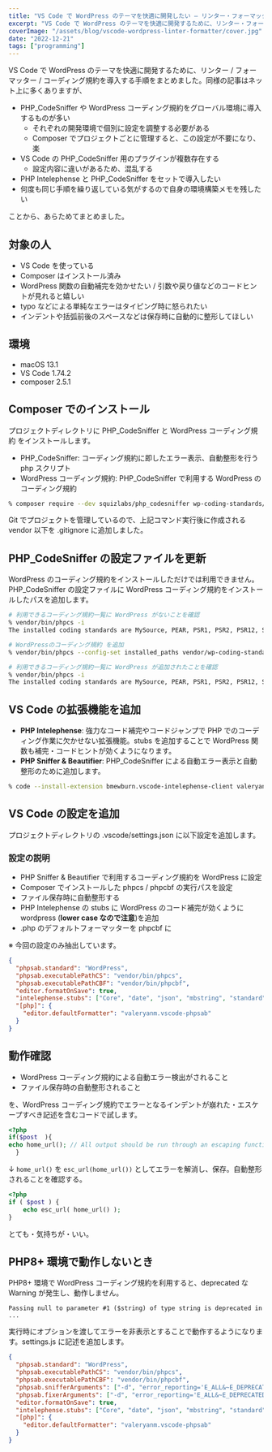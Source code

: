 ```yaml
---
title: "VS Code で WordPress のテーマを快適に開発したい – リンター・フォーマッター・コーディング規約の導入"
excerpt: "VS Code で WordPress のテーマを快適に開発するために、リンター・フォーマッター・コーディング規約を導入する手順をまとめました。"
coverImage: "/assets/blog/vscode-wordpress-linter-formatter/cover.jpg"
date: "2022-12-21"
tags: ["programming"]
---
```


VS Code で WordPress のテーマを快適に開発するために、リンター / フォーマッター / コーディング規約を導入する手順をまとめました。同様の記事はネット上に多くありますが、

- PHP_CodeSniffer や WordPress コーディング規約をグローバル環境に導入するものが多い
  - それぞれの開発環境で個別に設定を調整する必要がある
  - Composer でプロジェクトごとに管理すると、この設定が不要になり、楽
- VS Code の PHP_CodeSniffer 用のプラグインが複数存在する
  - 設定内容に違いがあるため、混乱する
- PHP Intelephense と PHP_CodeSniffer をセットで導入したい
- 何度も同じ手順を繰り返している気がするので自身の環境構築メモを残したい

ことから、あらためてまとめました。

## 対象の人

- VS Code を使っている
- Composer はインストール済み
- WordPress 関数の自動補完を効かせたい / 引数や戻り値などのコードヒントが見れると嬉しい
- typo などによる単純なエラーはタイピング時に怒られたい
- インデントや括弧前後のスペースなどは保存時に自動的に整形してほしい

## 環境

- macOS 13.1
- VS Code 1.74.2
- composer 2.5.1

## Composer でのインストール

プロジェクトディレクトリに PHP_CodeSniffer と WordPress コーディング規約 をインストールします。

- PHP_CodeSniffer: コーディング規約に即したエラー表示、自動整形を行う php スクリプト
- WordPress コーディング規約: PHP_CodeSniffer で利用する WordPress のコーディング規約

```sh
% composer require --dev squizlabs/php_codesniffer wp-coding-standards/wpcs
```

Git でプロジェクトを管理しているので、上記コマンド実行後に作成される vendor 以下を .gitignore に追加しました。

## PHP_CodeSniffer の設定ファイルを更新

WordPress のコーディング規約をインストールしただけでは利用できません。PHP_CodeSniffer の設定ファイルに WordPress コーディング規約をインストールしたパスを追加します。

```sh
# 利用できるコーディング規約一覧に WordPress がないことを確認
% vendor/bin/phpcs -i
The installed coding standards are MySource, PEAR, PSR1, PSR2, PSR12, Squiz, Zend

# WordPressのコーディング規約 を追加
% vendor/bin/phpcs --config-set installed_paths vendor/wp-coding-standards/wpcs

# 利用できるコーディング規約一覧に WordPress が追加されたことを確認
% vendor/bin/phpcs -i
The installed coding standards are MySource, PEAR, PSR1, PSR2, PSR12, Squiz, Zend, WordPress, WordPress-Core, WordPress-Docs and WordPress-Extra
```

## VS Code の拡張機能を追加

- **PHP Intelephense**: 強力なコード補完やコードジャンプで PHP でのコーディング作業に欠かせない拡張機能。stubs を追加することで WordPress 関数も補完・コードヒントが効くようになります。
- **PHP Sniffer & Beautifier**: PHP_CodeSniffer による自動エラー表示と自動整形のために追加します。

```sh
% code --install-extension bmewburn.vscode-intelephense-client valeryanm.vscode-phpsab
```

## VS Code の設定を追加

プロジェクトディレクトリの .vscode/settings.json に以下設定を追加します。

### 設定の説明

- PHP Sniffer & Beautifier で利用するコーディング規約を WordPress に設定
- Composer でインストールした phpcs / phpcbf の実行パスを設定
- ファイル保存時に自動整形する
- PHP Intelephense の stubs に WordPress のコード補完が効くように wordpress (**lower case なので注意**)を追加
- .php のデフォルトフォーマッターを phpcbf に

※ 今回の設定のみ抽出しています。

```json:settings.json
{
  "phpsab.standard": "WordPress",
  "phpsab.executablePathCS": "vendor/bin/phpcs",
  "phpsab.executablePathCBF": "vendor/bin/phpcbf",
  "editor.formatOnSave": true,
  "intelephense.stubs": ["Core", "date", "json", "mbstring", "standard", "pcre", "wordpress"],
  "[php]": {
    "editor.defaultFormatter": "valeryanm.vscode-phpsab"
  }
}
```

## 動作確認

- WordPress コーディング規約による自動エラー検出がされること
- ファイル保存時の自動整形されること

を、WordPress コーディング規約でエラーとなるインデントが崩れた・エスケープすべき記述を含むコードで試します。

```php
<?php
if($post  ){
echo home_url(); // All output should be run through an escaping function. とエラー指摘される。
  }
```

↓ `home_url()` を `esc_url(home_url())` としてエラーを解消し、保存。自動整形されることを確認する。

```php
<?php
if ( $post ) {
	echo esc_url( home_url() );
}
```

とても・気持ちが・いい。

## PHP8+ 環境で動作しないとき

PHP8+ 環境で WordPress コーディング規約を利用すると、deprecated な Warning が発生し、動作しません。

```
Passing null to parameter #1 ($string) of type string is deprecated in ...
```

実行時にオプションを渡してエラーを非表示とすることで動作するようになります。settings.js に記述を追加します。

```json:settings.json {5-6}
{
  "phpsab.standard": "WordPress",
  "phpsab.executablePathCS": "vendor/bin/phpcs",
  "phpsab.executablePathCBF": "vendor/bin/phpcbf",
  "phpsab.snifferArguments": ["-d", "error_reporting='E_ALL&~E_DEPRECATED'"],
  "phpsab.fixerArguments": ["-d", "error_reporting='E_ALL&~E_DEPRECATED'"],
  "editor.formatOnSave": true,
  "intelephense.stubs": ["Core", "date", "json", "mbstring", "standard", "pcre", "wordpress"],
  "[php]": {
    "editor.defaultFormatter": "valeryanm.vscode-phpsab"
  }
}
```
